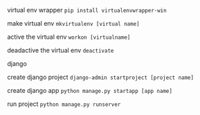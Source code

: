 virtual env wrapper
`pip install virtualenvwrapper-win`

make virtual env
`mkvirtualenv [virtual name]`

active the virtual env
`workon [virtualname]`

deadactive the virtual env
`deactivate`

django

create django project
`django-admin startproject [project name]`

create django app
`python manage.py startapp [app name]`

run project
`python manage.py runserver`
